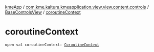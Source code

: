 [kmeApp](../../index.md) / [com.kme.kaltura.kmeapplication.view.view.content.controls](../index.md) / [BaseControlsView](index.md) / [coroutineContext](./coroutine-context.md)

# coroutineContext

`open val coroutineContext: `[`CoroutineContext`](https://kotlinlang.org/api/latest/jvm/stdlib/kotlin.coroutines/-coroutine-context/index.html)